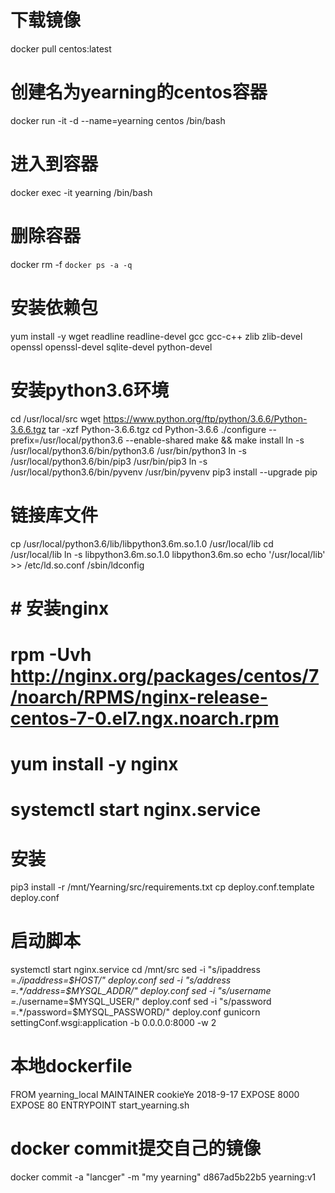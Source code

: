 # 下载镜像
docker pull centos:latest

# 创建名为yearning的centos容器
docker run -it -d --name=yearning centos /bin/bash

# 进入到容器
docker exec -it yearning /bin/bash

# 删除容器
docker rm -f `docker ps -a -q`

# 安装依赖包
yum install -y wget readline readline-devel gcc gcc-c++ zlib zlib-devel openssl openssl-devel sqlite-devel python-devel

# 安装python3.6环境
cd /usr/local/src
wget https://www.python.org/ftp/python/3.6.6/Python-3.6.6.tgz
tar -xzf Python-3.6.6.tgz 
cd Python-3.6.6
./configure --prefix=/usr/local/python3.6 --enable-shared
make && make install
ln -s /usr/local/python3.6/bin/python3.6 /usr/bin/python3
ln -s /usr/local/python3.6/bin/pip3 /usr/bin/pip3
ln -s /usr/local/python3.6/bin/pyvenv /usr/bin/pyvenv
pip3 install --upgrade pip

#  链接库文件
cp /usr/local/python3.6/lib/libpython3.6m.so.1.0 /usr/local/lib
cd /usr/local/lib
ln -s libpython3.6m.so.1.0 libpython3.6m.so
echo '/usr/local/lib' >> /etc/ld.so.conf
/sbin/ldconfig

#  # 安装nginx
#  rpm -Uvh http://nginx.org/packages/centos/7/noarch/RPMS/nginx-release-centos-7-0.el7.ngx.noarch.rpm
#  yum install -y nginx
#  systemctl start nginx.service

# 安装
pip3 install -r /mnt/Yearning/src/requirements.txt
cp deploy.conf.template deploy.conf


# 启动脚本
systemctl start nginx.service
cd /mnt/src
sed -i "s/ipaddress =.*/ipaddress=$HOST/" deploy.conf
sed -i "s/address =.*/address=$MYSQL_ADDR/" deploy.conf
sed -i "s/username =.*/username=$MYSQL_USER/" deploy.conf
sed -i "s/password =.*/password=$MYSQL_PASSWORD/" deploy.conf
gunicorn settingConf.wsgi:application -b 0.0.0.0:8000 -w 2


# 本地dockerfile
FROM yearning_local
MAINTAINER cookieYe 2018-9-17
EXPOSE 8000
EXPOSE 80
ENTRYPOINT start_yearning.sh

# docker commit提交自己的镜像
docker commit -a "lancger" -m "my yearning" d867ad5b22b5  yearning:v1 
